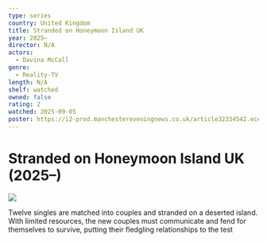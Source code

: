 ```yaml
---
type: series
country: United Kingdom
title: Stranded on Honeymoon Island UK
year: 2025–
director: N/A
actors:
  - Davina McCall
genre:
  - Reality-TV
length: N/A
shelf: watched
owned: false
rating: 2
watched: 2025-09-05
poster: https://i2-prod.manchestereveningnews.co.uk/article32334542.ece/ALTERNATES/s1200e/0_ECR_220825_strandedonhoneymoonisland.jpg
---
```


# Stranded on Honeymoon Island UK (2025–)

![](https://i2-prod.manchestereveningnews.co.uk/article32334542.ece/ALTERNATES/s1200e/0_ECR_220825_strandedonhoneymoonisland.jpg)

Twelve singles are matched into couples and stranded on a deserted island. With limited resources, the new couples must communicate and fend for themselves to survive, putting their fledgling relationships to the test